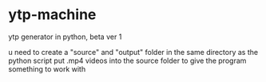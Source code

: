# ytp-machine
ytp generator in python, beta ver 1

u need to create a "source" and "output" folder in the same directory as the python script
put .mp4 videos into the source folder to give the program something to work with
